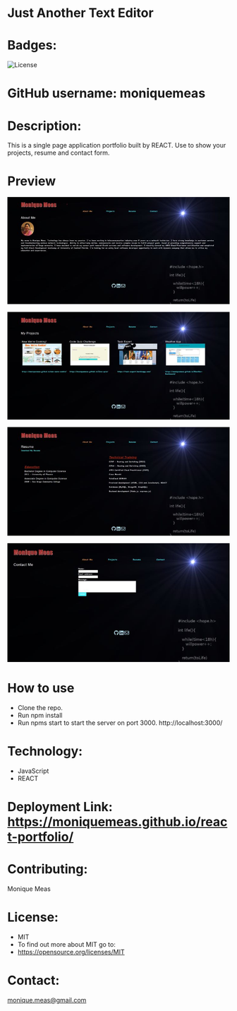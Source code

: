 # Just Another Text Editor

 # Badges: 
  ![License](https://img.shields.io/badge/License-MIT-blue.svg)


  # GitHub username: moniquemeas
    


  # Description:
  This is a single page application portfolio built by REACT. Use to show your projects, resume and contact form.

  # Preview
  
   ![About Section](./src/assets/about.jpg)

   ![Projects Section](./src/assets/projects.jpg)

   ![Resume Section](./src/assets/resume.jpg)

   ![Contact Form](./src/assets/contact.jpg)



  # How to use
  * Clone the repo.
  * Run npm install
  * Run npms start to start the server on port 3000. http://localhost:3000/




  # Technology:

  * JavaScript
  * REACT
  



  # Deployment Link: https://moniquemeas.github.io/react-portfolio/

    
 
  
  # Contributing:
  Monique Meas
    
  # License:
  * MIT
  * To find out more about MIT go to:
  * https://opensource.org/licenses/MIT
    
  # Contact:
  monique.meas@gmail.com